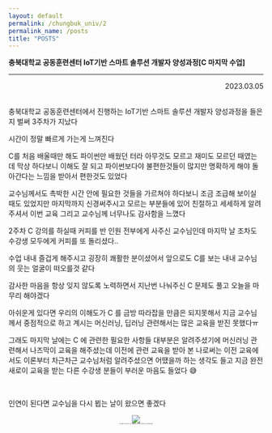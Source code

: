 ```yaml
---
layout: default
permalink: /chungbuk_univ/2
permalink_name: /posts
title: "POSTS"
---
```


**충북대학교 공동훈련센터 IoT기반 스마트 솔루션 개발자 양성과정[C 마지막 수업]**

---

<p style="text-align:right">2023.03.05</p>

<br>
충북대학교 공동훈련센터에서 진행하는
IoT기반 스마트 솔루션 개발자 양성과정을 들은지 벌써 3주차가 지났다
  
시간이 정말 빠르게 가는게 느껴진다
  
C를 처음 배울때만 해도 파이썬만 배웠던 터라
아무것도 모르고 재미도 모르던 때였는데
막상 하다보니 이해도 잘 되고 파이썬보다야 불편한것들이 많지만
명확하게 해야 돌아간다는 느낌을 받아서 편한것도 있었다
  
교수님께서도 촉박한 시간 안에 필요한 것들을 가르쳐야 하다보니
조금 조급해 보이실 때도 있었지만
마지막까지 신경써주시고 모르는 부분들에 있어 친절하고 세세하게 알려주셔서
이번 교육 그리고 교수님께 너무나도 감사함을 느꼈다
   
2주차 C 강의를 하실때 커피를 반 인원 전부에게 사주신 교수님인데
마지막 날 조차도 수강생 모두에게 커피를 또 돌리셨다..
  
수업 내내 즐겁게 해주시고 굉장히 쾌활한 분이셨어서
앞으로도 C를 보는 내내 교수님의 웃는 얼굴이 떠오를것 같다
  

감사한 마음을 항상 잊지 않도록 노력하면서
지난번 나눠주신 C 문제도 풀고 오늘을 마무리 해야겠다
  
아쉬운게 있다면 우리의 이해도가 C 를 금방 따라잡을 만큼은 되지못해서
지금 교수님께서 중점적으로 하고 계시는 
머신러닝, 딥러닝 관련해서는 많은 교육을 받진 못했다ㅠ
  
그래도 마지막 날에는 C 에 관련한 필요한 사항들 대부분은 알려주셨기에
머신러닝 관련해서 나즈막이 교육을 해주셨는데
이전에 관련 교육을 받아 본 나로써는 
이전 교육에서도 이론부터 차근차근 교수님처럼 알려주셨으면
어땠을까 하는 생각도 들고 
지금 완전 새로이 교육을 받는 다른 수강생 분들이 부러운 마음도 들었다 😅
  
<br>
  
인연이 된다면 교수님을 다시 뵙는 날이 왔으면 좋겠다
  
<figure style="text-align:center">
<img class="image" src="https://img1.daumcdn.net/thumb/R1280x0/?scode=mtistory2&fname=https%3A%2F%2Fblog.kakaocdn.net%2Fdn%2Fc4mejj%2Fbtr1T5T6BMF%2FV5l9fZv2iCrxWgYNIyd3xK%2Fimg.jpg">
<figcaption style="font-size:2px;">교수님께서 사주신 커피 : 나는 아메리카노 샷추가를 주문한다는걸 기억해 주셨다</figcaption>
</figure>

